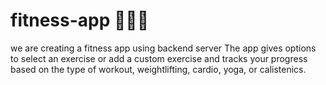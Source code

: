 # fitness-app 🏋🏾‍♀️
we are creating a fitness app using backend server 
The app gives options to select an exercise or add a custom exercise and tracks your progress based on the type of workout, weightlifting, cardio, yoga, or calistenics.
